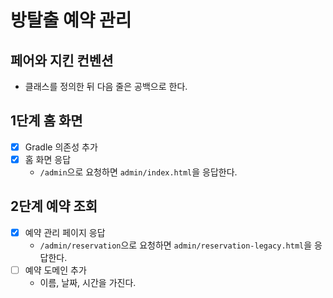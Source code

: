 # 방탈출 예약 관리

## 페어와 지킨 컨벤션
- 클래스를 정의한 뒤 다음 줄은 공백으로 한다.

## 1단계 홈 화면

- [x] Gradle 의존성 추가
- [x] 홈 화면 응답
    - `/admin`으로 요청하면 `admin/index.html`을 응답한다.

## 2단계 예약 조회

- [x] 예약 관리 페이지 응답
  - `/admin/reservation`으로 요청하면 `admin/reservation-legacy.html`을 응답한다.
- [ ] 예약 도메인 추가
  - 이름, 날짜, 시간을 가진다. 